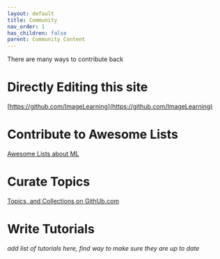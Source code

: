 ```yaml
---
layout: default
title: Community
nav_order: 1
has_children: false
parent: Community Content
---
```


There are many ways to contribute back

# Directly Editing this site

[https://github.com/ImageLearning](https://github.com/ImageLearning)

# Contribute to Awesome Lists

[Awesome Lists about ML](AwesomeLists.md)

# Curate Topics

[Topics, and Collections on GithUb.com](Topics.md)

# Write Tutorials

_add list of tutorials here, find way to make sure they are up to date_
